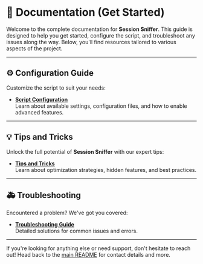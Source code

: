 # 📖 Documentation (Get Started)

Welcome to the complete documentation for **Session Sniffer**. This guide is designed to help you get started, configure the script, and troubleshoot any issues along the way. Below, you'll find resources tailored to various aspects of the project.

---

## ⚙️ Configuration Guide

Customize the script to suit your needs:  
- **[Script Configuration](SCRIPT_CONFIGURATION.md)**  
  Learn about available settings, configuration files, and how to enable advanced features.

---

## 💡 Tips and Tricks

Unlock the full potential of **Session Sniffer** with our expert tips:  
- **[Tips and Tricks](TIPS_and_TRICKS.md)**  
  Learn about optimization strategies, hidden features, and best practices.

---

## 🚑 Troubleshooting

Encountered a problem? We've got you covered:  
- **[Troubleshooting Guide](TROUBLESHOOTING.md)**  
  Detailed solutions for common issues and errors.

---

If you're looking for anything else or need support, don't hesitate to reach out! Head back to the [main README](../README.md) for contact details and more.
